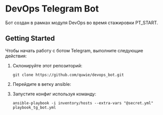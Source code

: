# DevOps Telegram Bot

Бот создан в рамках модуля DevOps во время стажировки PT_START.

## Getting Started

Чтобы начать работу с ботом Telegram, выполните следующие действия:

1. Склонируйте этот репозиторий:

    ```shell
    git clone https://github.com/quwie/devops_bot.git
    ```

2. Перейдите в ветку ansible:


3. Запустите конфиг используя команду:

    ```shell
    ansible-playbook -i inventory/hosts --extra-vars "@secret.yml" playbook_tg_bot.yml
    ```

